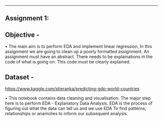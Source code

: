 ****************************************************************************************************************************************

## Assignment 1:

## Objective - 
•	The main aim is to perform EDA and implement linear regression, In this assignment we are going 
to clean up a poorly formatted assignment. An assignment must have an abstract. 
There needs to be explainations in the code of what is going on. This code must be clearly explained.

## Dataset -
 https://www.kaggle.com/stieranka/predicting-gdp-world-countries

•	This notebook contains data cleaning and visualisation. The major step here is to perform EDA - Explanatory Data Analysis.
EDA is the process of figuring out what the data can 
tell us and we use EDA To find patterns, relationships or anamolies to inform our subsequent analysis.